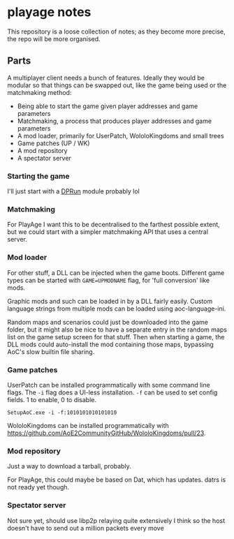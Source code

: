# playage notes

This repository is a loose collection of notes; as they become more precise, the repo will be more organised.

## Parts

A multiplayer client needs a bunch of features. Ideally they would be modular so that things can be swapped out, like the game being used or the matchmaking method:

 - Being able to start the game given player addresses and game parameters
 - Matchmaking, a process that produces player addresses and game parameters
 - A mod loader, primarily for UserPatch, WololoKingdoms and small trees
 - Game patches (UP / WK)
 - A mod repository
 - A spectator server

### Starting the game

I'll just start with a [DPRun](https://github.com/playage/dprun) module probably lol

### Matchmaking

For PlayAge I want this to be decentralised to the farthest possible extent, but we could start with a simpler matchmaking API that uses a central server.

### Mod loader

For other stuff, a DLL can be injected when the game boots. Different game types can be started with `GAME=UPMODNAME` flag, for 'full conversion' like mods.

Graphic mods and such can be loaded in by a DLL fairly easily.
Custom language strings from multiple mods can be loaded using aoc-language-ini.

Random maps and scenarios could just be downloaded into the game folder, but it might also be nice to have a separate entry in the random maps list on the game setup screen for that stuff. Then when starting a game, the DLL mods could auto-install the mod containing those maps, bypassing AoC's slow builtin file sharing.

### Game patches

UserPatch can be installed programmatically with some command line flags. The `-i` flag does a UI-less installation. `-f` can be used to set config fields. 1 to enable, 0 to disable.

```
SetupAoC.exe -i -f:1010101010101010
```

WololoKingdoms can be installed programmatically with https://github.com/AoE2CommunityGitHub/WololoKingdoms/pull/23.

### Mod repository

Just a way to download a tarball, probably.

For PlayAge, this could maybe be based on Dat, which has updates. datrs is not ready yet though.

### Spectator server

Not sure yet, should use libp2p relaying quite extensively I think so the host doesn't have to send out a million packets every move
